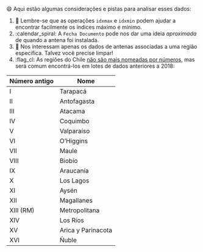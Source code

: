 :smile: Aqui estão algumas considerações e pistas para analisar esses dados:

1. :signal_strength: Lembre-se que as operações `idxmax` e `idxmin` podem ajudar a encontrar facilmente os índices máximo e mínimo.
2. :calendar_spiral: A `Fecha Documento` pode nos dar uma ideia _aproximada_ de quando a antena foi instalada.
3. 🧹 Nos interessam apenas os dados de antenas associadas a uma região específica. Talvez você precise limpar!
4. :flag_cl: As regiões do Chile [não são mais nomeadas por números](https://www.sernatur.cl/desde-ahora-regiones-solo-se-conoceran-por-su-nombre/), mas será comum encontrá-los em lotes de dados anteriores a 2018:

|Número antigo|Nome|
|---|---|
|I|Tarapacá|
|II|Antofagasta|
|III|Atacama|
|IV|Coquimbo|
|V|Valparaíso|
|VI|O’Higgins|
|VII|Maule|
|VIII|Biobío|
|IX|Araucanía|
|X|Los Lagos|
|XI|Aysén|
|XII|Magallanes|
|XIII (RM)|Metropolitana|
|XIV|Los Ríos|
|XV|Arica y Parinacota|
|XVI|Ñuble|